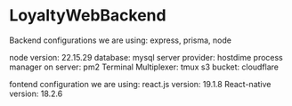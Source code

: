 # LoyaltyWebBackend
Backend configurations we are using:
express, prisma, node

node version: 22.15.29
database: mysql
server provider: hostdime
process manager on server: pm2
Terminal Multiplexer: tmux
s3 bucket: cloudflare


fontend configuration we are using:
react.js version: 19.1.8
React-native version: 18.2.6
